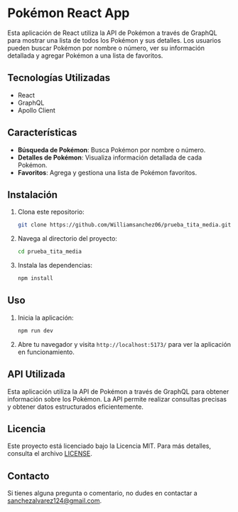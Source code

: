 # Pokémon React App

Esta aplicación de React utiliza la API de Pokémon a través de GraphQL para mostrar una lista de todos los Pokémon y sus detalles. Los usuarios pueden buscar Pokémon por nombre o número, ver su información detallada y agregar Pokémon a una lista de favoritos.

## Tecnologías Utilizadas

- React
- GraphQL
- Apollo Client

## Características

- **Búsqueda de Pokémon**: Busca Pokémon por nombre o número.
- **Detalles de Pokémon**: Visualiza información detallada de cada Pokémon.
- **Favoritos**: Agrega y gestiona una lista de Pokémon favoritos.

## Instalación

1. Clona este repositorio:
    ```bash
    git clone https://github.com/Williamsanchez06/prueba_tita_media.git
    ```
2. Navega al directorio del proyecto:
    ```bash
    cd prueba_tita_media
    ```
3. Instala las dependencias:
    ```bash
    npm install
    ```

## Uso

1. Inicia la aplicación:
    ```bash
    npm run dev
    ```
2. Abre tu navegador y visita `http://localhost:5173/` para ver la aplicación en funcionamiento.

## API Utilizada

Esta aplicación utiliza la API de Pokémon a través de GraphQL para obtener información sobre los Pokémon. La API permite realizar consultas precisas y obtener datos estructurados eficientemente.

## Licencia

Este proyecto está licenciado bajo la Licencia MIT. Para más detalles, consulta el archivo [LICENSE](LICENSE).

## Contacto

Si tienes alguna pregunta o comentario, no dudes en contactar a [sanchezalvarez124@gmail.com](mailto:sanchezalvarez124@gmail.com).
